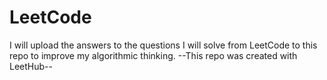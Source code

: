 # LeetCode
I will upload the answers to the questions I will solve from LeetCode to this repo to improve my algorithmic thinking.
--This repo was created with LeetHub--
